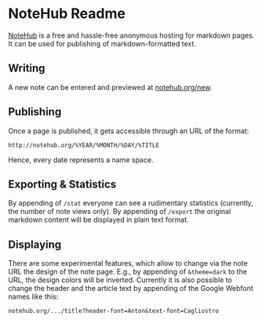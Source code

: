 # NoteHub Readme

[NoteHub](http://notehub.org) is a free and hassle-free anonymous hosting for markdown pages. It can be used for publishing of markdown-formatted text.

## Writing

A new note can be entered and previewed at [notehub.org/new](http://notehub.org/new).

## Publishing

Once a page is published, it gets accessible through an URL of the format:

    http://notehub.org/%YEAR/%MONTH/%DAY/%TITLE

Hence, every date represents a name space.

## Exporting & Statistics

By appending of `/stat` everyone can see a rudimentary statistics (currently, the number of note views only).
By appending of `/export` the original markdown content will be displayed in plain text format.

## Displaying

There are some experimental features, which allow to change via the note URL the design of the note page.
E.g., by appending of `&theme=dark` to the URL, the design colors will be inverted.
Currently it is also possible to change the header and the article text by appending of the Google Webfont names like this:

    notehub.org/.../title?header-font=Anton&text-font=Cagliostro
